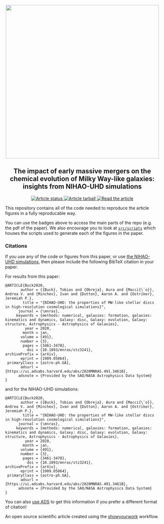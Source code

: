 <p align="center">
    <img width="500", src="https://raw.githubusercontent.com/TobiBu/GSE_merger//video.mp4">
</p>
<h2 align="center">The impact of early massive mergers on the chemical evolution of Milky Way-like galaxies: insights from NIHAO-UHD simulations</h2>
<p align="center">
<a href="https://github.com/TobiBu/GSE_merger/actions/workflows/build.yml">
<img src="https://github.com/TobiBu/GSE_merger/actions/workflows/build.yml/badge.svg?branch=main" alt="Article status"/>
</a>
<a href="https://github.com/TobiBu/GSE_merger/raw/main-pdf/arxiv.tar.gz">
<img src="https://img.shields.io/badge/article-tarball-blue.svg?style=flat" alt="Article tarball"/>
</a>
<a href="https://github.com/TobiBu/GSE_merger/raw/main-pdf/ms.pdf">
<img src="https://img.shields.io/badge/article-pdf-blue.svg?style=flat" alt="Read the article"/>
</a>
</p>



This repository contains all of the code needed to reproduce the article figures in a fully reproducable way.

You can use the badges above to access the main parts of the repo (e.g. the pdf of the paper). We also encourage you to look at [`src/scripts`](src/scripts) which houses the scripts used to generate each of the figures in the paper.

### Citations

If you use any of the code or figures from this paper, or use [the NIHAO-UHD simulations](https:https://tobias-buck.de/#sim_data), then please include the following BibTeX citation in your paper.

For results from this paper:
```
@ARTICLE{Buck2020,
       author = {{Buck}, Tobias and {Obreja}, Aura and {Macci{\`o}}, Andrea V. and {Minchev}, Ivan and {Dutton}, Aaron A. and {Ostriker}, Jeremiah P.},
        title = "{NIHAO-UHD: the properties of MW-like stellar discs in high-resolution cosmological simulations}",
      journal = {\mnras},
     keywords = {methods: numerical, galaxies: formation, galaxies: kinematics and dynamics, Galaxy: disc, Galaxy: evolution, Galaxy: structure, Astrophysics - Astrophysics of Galaxies},
         year = 2020,
        month = jan,
       volume = {491},
       number = {3},
        pages = {3461-3478},
          doi = {10.1093/mnras/stz3241},
archivePrefix = {arXiv},
       eprint = {1909.05864},
 primaryClass = {astro-ph.GA},
       adsurl = {https://ui.adsabs.harvard.edu/abs/2020MNRAS.491.3461B},
      adsnote = {Provided by the SAO/NASA Astrophysics Data System}
}

```


and for the NIHAO-UHD simulations:
```
@ARTICLE{Buck2020,
       author = {{Buck}, Tobias and {Obreja}, Aura and {Macci{\`o}}, Andrea V. and {Minchev}, Ivan and {Dutton}, Aaron A. and {Ostriker}, Jeremiah P.},
        title = "{NIHAO-UHD: the properties of MW-like stellar discs in high-resolution cosmological simulations}",
      journal = {\mnras},
     keywords = {methods: numerical, galaxies: formation, galaxies: kinematics and dynamics, Galaxy: disc, Galaxy: evolution, Galaxy: structure, Astrophysics - Astrophysics of Galaxies},
         year = 2020,
        month = jan,
       volume = {491},
       number = {3},
        pages = {3461-3478},
          doi = {10.1093/mnras/stz3241},
archivePrefix = {arXiv},
       eprint = {1909.05864},
 primaryClass = {astro-ph.GA},
       adsurl = {https://ui.adsabs.harvard.edu/abs/2020MNRAS.491.3461B},
      adsnote = {Provided by the SAO/NASA Astrophysics Data System}
}

```


You can also [use ADS](https://ui.adsabs.harvard.edu/abs/2020MNRAS.491.3461B/abstract) to get this information if you prefer a different format of citation!

An open source scientific article created using the [showyourwork](https://github.com/showyourwork/showyourwork) workflow.

